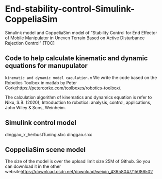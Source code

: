# End-stability-control-Simulink-CoppeliaSim
Simulink model and CoppeliaSim model of ”Stability Control for End Effector of Mobile Manipulator in Uneven Terrain Based on Active Disturbance Rejection Control”
[TOC]
## Code to help calculate kinematic and dynamic equations for manupulator
`kinematic and dynamic model caculation.m`
We write the code based on the Robotics Toolbox in matlab by Peter Corke<https://petercorke.com/toolboxes/robotics-toolbox/>.

 The calculation algorithm of kinematics and dynamics equation is refer to 
 Niku, S.B. (2020), Introduction to robotics: analysis, control, applications, John Wiley & Sons, Weinheim.

## Simulink control model
dinggao_x_herbustTuning.slxc dinggao.slxc

## CoppeliaSim scene model
The size of the model is over the upload limit size 25M of Github. So you can download it in the other website<https://download.csdn.net/download/weixin_43658047/15086502>
